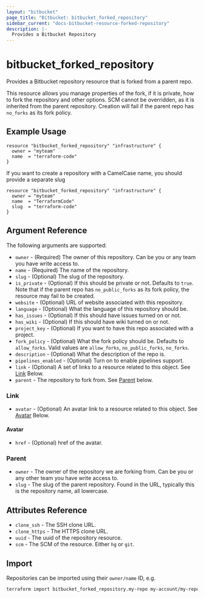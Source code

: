```yaml
---
layout: "bitbucket"
page_title: "Bitbucket: bitbucket_forked_repository"
sidebar_current: "docs-bitbucket-resource-forked-repository"
description: |-
  Provides a Bitbucket Repository
---
```


# bitbucket\_forked\_repository

Provides a Bitbucket repository resource that is forked from a parent repo.

This resource allows you manage properties of the fork, if it is
private, how to fork the repository and other options. SCM cannot be overridden,
as it is inherited from the parent repository. Creation will fail if the parent
repo has `no_forks` as its fork policy.

## Example Usage

```hcl
resource "bitbucket_forked_repository" "infrastructure" {
  owner = "myteam"
  name  = "terraform-code"
}
```

If you want to create a repository with a CamelCase name, you should provide
a separate slug

```hcl
resource "bitbucket_forked_repository" "infrastructure" {
  owner = "myteam"
  name  = "TerraformCode"
  slug  = "terraform-code"
}
```

## Argument Reference

The following arguments are supported:

* `owner` - (Required) The owner of this repository. Can be you or any team you
  have write access to.
* `name` - (Required) The name of the repository.
* `slug` - (Optional) The slug of the repository.
* `is_private` - (Optional) If this should be private or not. Defaults to `true`. Note that if
  the parent repo has `no_public_forks` as its fork policy, the resource may
  fail to be created.
* `website` - (Optional) URL of website associated with this repository.
* `language` - (Optional) What the language of this repository should be.
* `has_issues` - (Optional) If this should have issues turned on or not.
* `has_wiki` - (Optional) If this should have wiki turned on or not.
* `project_key` - (Optional) If you want to have this repo associated with a
  project.
* `fork_policy` - (Optional) What the fork policy should be. Defaults to
  `allow_forks`. Valid values are `allow_forks`, `no_public_forks`, `no_forks`.
* `description` - (Optional) What the description of the repo is.
* `pipelines_enabled` - (Optional) Turn on to enable pipelines support.
* `link` - (Optional) A set of links to a resource related to this object. See [Link](#link) Below.
* `parent` - The repository to fork from. See [Parent](#parent) below.

### Link

* `avatar` - (Optional) An avatar link to a resource related to this object. See [Avatar](#avatar) Below.

#### Avatar

* `href` - (Optional) href of the avatar.

### Parent

* `owner` - The owner of the repository we are forking from. Can be you or any other team you
  have write access to.
* `slug` - The slug of the parent repository. Found in the URL, typically this is the repository
  name, all lowercase.

## Attributes Reference

* `clone_ssh` - The SSH clone URL.
* `clone_https` - The HTTPS clone URL.
* `uuid` - The uuid of the repository resource.
* `scm` - The SCM of the resource. Either `hg` or `git`.

## Import

Repositories can be imported using their `owner/name` ID, e.g.

```sh
terraform import bitbucket_forked_repository.my-repo my-account/my-repo
```
